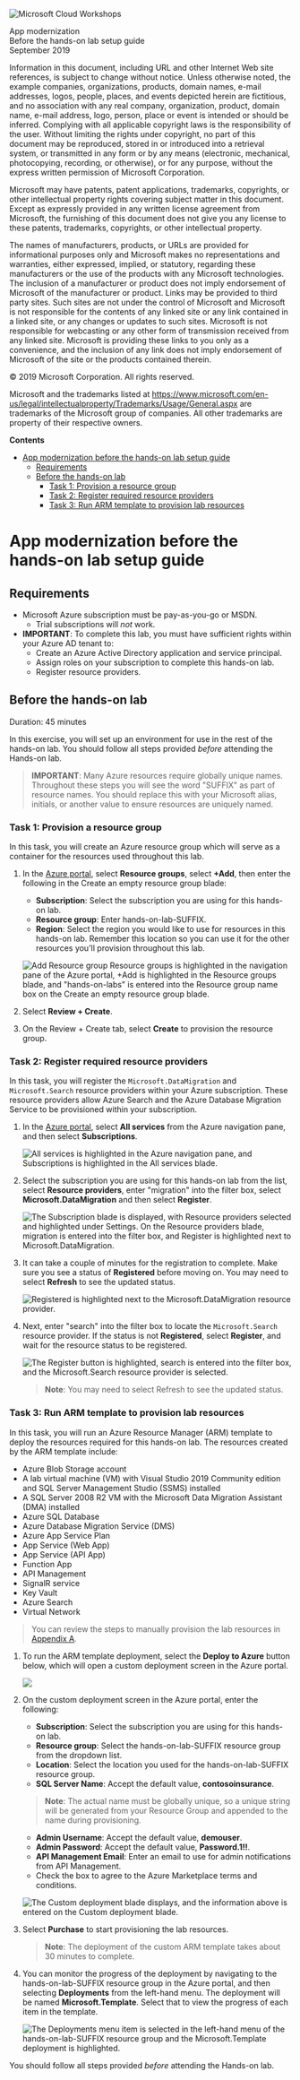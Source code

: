 ![Microsoft Cloud Workshops](https://github.com/Microsoft/MCW-Template-Cloud-Workshop/raw/master/Media/ms-cloud-workshop.png "Microsoft Cloud Workshops")

<div class="MCWHeader1">
App modernization
</div>

<div class="MCWHeader2">
Before the hands-on lab setup guide
</div>

<div class="MCWHeader3">
September 2019
</div>

Information in this document, including URL and other Internet Web site references, is subject to change without notice. Unless otherwise noted, the example companies, organizations, products, domain names, e-mail addresses, logos, people, places, and events depicted herein are fictitious, and no association with any real company, organization, product, domain name, e-mail address, logo, person, place or event is intended or should be inferred. Complying with all applicable copyright laws is the responsibility of the user. Without limiting the rights under copyright, no part of this document may be reproduced, stored in or introduced into a retrieval system, or transmitted in any form or by any means (electronic, mechanical, photocopying, recording, or otherwise), or for any purpose, without the express written permission of Microsoft Corporation.

Microsoft may have patents, patent applications, trademarks, copyrights, or other intellectual property rights covering subject matter in this document. Except as expressly provided in any written license agreement from Microsoft, the furnishing of this document does not give you any license to these patents, trademarks, copyrights, or other intellectual property.

The names of manufacturers, products, or URLs are provided for informational purposes only and Microsoft makes no representations and warranties, either expressed, implied, or statutory, regarding these manufacturers or the use of the products with any Microsoft technologies. The inclusion of a manufacturer or product does not imply endorsement of Microsoft of the manufacturer or product. Links may be provided to third party sites. Such sites are not under the control of Microsoft and Microsoft is not responsible for the contents of any linked site or any link contained in a linked site, or any changes or updates to such sites. Microsoft is not responsible for webcasting or any other form of transmission received from any linked site. Microsoft is providing these links to you only as a convenience, and the inclusion of any link does not imply endorsement of Microsoft of the site or the products contained therein.

© 2019 Microsoft Corporation. All rights reserved.

Microsoft and the trademarks listed at <https://www.microsoft.com/en-us/legal/intellectualproperty/Trademarks/Usage/General.aspx> are trademarks of the Microsoft group of companies. All other trademarks are property of their respective owners.

**Contents**

<!-- TOC -->

- [App modernization before the hands-on lab setup guide](#app-modernization-before-the-hands-on-lab-setup-guide)
  - [Requirements](#requirements)
  - [Before the hands-on lab](#before-the-hands-on-lab)
    - [Task 1: Provision a resource group](#task-1-provision-a-resource-group)
    - [Task 2: Register required resource providers](#task-2-register-required-resource-providers)
    - [Task 3: Run ARM template to provision lab resources](#task-3-run-arm-template-to-provision-lab-resources)

<!-- /TOC -->

# App modernization before the hands-on lab setup guide

## Requirements

- Microsoft Azure subscription must be pay-as-you-go or MSDN.
  - Trial subscriptions will *not* work.
- **IMPORTANT**: To complete this lab, you must have sufficient rights within your Azure AD tenant to:
  - Create an Azure Active Directory application and service principal.
  - Assign roles on your subscription to complete this hands-on lab.
  - Register resource providers.

## Before the hands-on lab

Duration: 45 minutes

In this exercise, you will set up an environment for use in the rest of the hands-on lab. You should follow all steps provided *before* attending the Hands-on lab.

> **IMPORTANT**: Many Azure resources require globally unique names. Throughout these steps you will see the word "SUFFIX" as part of resource names. You should replace this with your Microsoft alias, initials, or another value to ensure resources are uniquely named.

### Task 1: Provision a resource group

In this task, you will create an Azure resource group which will serve as a container for the resources used throughout this lab.

1. In the [Azure portal](https://portal.azure.com), select **Resource groups**, select **+Add**, then enter the following in the Create an empty resource group blade:

    - **Subscription**: Select the subscription you are using for this hands-on lab.
    - **Resource group**: Enter hands-on-lab-SUFFIX.
    - **Region**: Select the region you would like to use for resources in this hands-on lab. Remember this location so you can use it for the other resources you'll provision throughout this lab.

    ![Add Resource group Resource groups is highlighted in the navigation pane of the Azure portal, +Add is highlighted in the Resource groups blade, and "hands-on-labs" is entered into the Resource group name box on the Create an empty resource group blade.](./media/create-resource-group.png "Create resource group")

2. Select **Review + Create**.

3. On the Review + Create tab, select **Create** to provision the resource group.

### Task 2: Register required resource providers

In this task, you will register the `Microsoft.DataMigration` and `Microsoft.Search` resource providers within your Azure subscription. These resource providers allow Azure Search and the Azure Database Migration Service to be provisioned within your subscription.

1. In the [Azure portal](https://portal.azure.com), select **All services** from the Azure navigation pane, and then select **Subscriptions**.

    ![All services is highlighted in the Azure navigation pane, and Subscriptions is highlighted in the All services blade.](media/azure-portal-all-services-subscriptions.png "Azure All services blade")

2. Select the subscription you are using for this hands-on lab from the list, select **Resource providers**, enter "migration" into the filter box, select **Microsoft.DataMigration** and then select **Register**.

    ![The Subscription blade is displayed, with Resource providers selected and highlighted under Settings. On the Resource providers blade, migration is entered into the filter box, and Register is highlighted next to Microsoft.DataMigration.](media/azure-portal-subscriptions-resource-providers-register-microsoft-datamigration.png "Resource provider registration")

3. It can take a couple of minutes for the registration to complete. Make sure you see a status of **Registered** before moving on. You may need to select **Refresh** to see the updated status.

    ![Registered is highlighted next to the Microsoft.DataMigration resource provider.](media/resource-providers-datamigration-registered.png "Microsoft DataMigration Resource Provider")

4. Next, enter "search" into the filter box to locate the `Microsoft.Search` resource provider. If the status is not **Registered**, select **Register**, and wait for the resource status to be registered.

   ![The Register button is highlighted, search is entered into the filter box, and the Microsoft.Search resource provider is selected.](media/resource-providers-search.png "Microsoft Search Resource Provider")

   >**Note**: You may need to select Refresh to see the updated status.

### Task 3: Run ARM template to provision lab resources

In this task, you will run an Azure Resource Manager (ARM) template to deploy the resources required for this hands-on lab. The resources created by the ARM template include:

- Azure Blob Storage account
- A lab virtual machine (VM) with Visual Studio 2019 Community edition and SQL Server Management Studio (SSMS) installed
- A SQL Server 2008 R2 VM with the Microsoft Data Migration Assistant (DMA) installed
- Azure SQL Database
- Azure Database Migration Service (DMS)
- Azure App Service Plan
- App Service (Web App)
- App Service (API App)
- Function App
- API Management
- SignalR service
- Key Vault
- Azure Search
- Virtual Network

> You can review the steps to manually provision the lab resources in [Appendix A](./Appendix-A.md).

1. To run the ARM template deployment, select the **Deploy to Azure** button below, which will open a custom deployment screen in the Azure portal.

    <a href ="https://portal.azure.com/#create/Microsoft.Template/uri/https%3A%2F%2Fraw.githubusercontent.com%2Fmicrosoft%2FMCW-App-modernization%2Fmaster%2FHands-on%20lab%2Flab-files%2FARM-template%2Fazure-deploy.json" target="_blank" title="Deploy to Azure">
    <img src="http://azuredeploy.net/deploybutton.png"/>
    </a>

2. On the custom deployment screen in the Azure portal, enter the following:

    - **Subscription**: Select the subscription you are using for this hands-on lab.
    - **Resource group**: Select the hands-on-lab-SUFFIX resource group from the dropdown list.
    - **Location**: Select the location you used for the hands-on-lab-SUFFIX resource group.
    - **SQL Server Name**: Accept the default value, **contosoinsurance**.

    >**Note**: The actual name must be globally unique, so a unique string will be generated from your Resource Group and appended to the name during provisioning.
    - **Admin Username**: Accept the default value, **demouser**.
    - **Admin Password**: Accept the default value, **Password.1!!**.
    - **API Management Email**: Enter an email to use for admin notifications from API Management.
    - Check the box to agree to the Azure Marketplace terms and conditions.

    ![The Custom deployment blade displays, and the information above is entered on the Custom deployment blade.](media/azure-custom-deployment.png "Custom deployment blade")

3. Select **Purchase** to start provisioning the lab resources.

    > **Note**: The deployment of the custom ARM template takes about 30 minutes to complete.

4. You can monitor the progress of the deployment by navigating to the hands-on-lab-SUFFIX resource group in the Azure portal, and then selecting **Deployments** from the left-hand menu. The deployment will be named **Microsoft.Template**. Select that to view the progress of each item in the template.

    ![The Deployments menu item is selected in the left-hand menu of the hands-on-lab-SUFFIX resource group and the Microsoft.Template deployment is highlighted.](media/resource-group-deployments.png "Resource group deployments")

You should follow all steps provided *before* attending the Hands-on lab.
